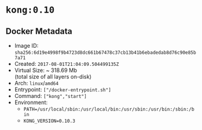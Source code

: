 # `kong:0.10`

## Docker Metadata

- Image ID: `sha256:6d19e4998f9b4723d8dc661b67478c37cb13b41b6ebadedab8d76c90e85b7a71`
- Created: `2017-08-01T21:04:09.504499135Z`
- Virtual Size: ~ 318.69 Mb  
  (total size of all layers on-disk)
- Arch: `linux`/`amd64`
- Entrypoint: `["/docker-entrypoint.sh"]`
- Command: `["kong","start"]`
- Environment:
  - `PATH=/usr/local/sbin:/usr/local/bin:/usr/sbin:/usr/bin:/sbin:/bin`
  - `KONG_VERSION=0.10.3`
